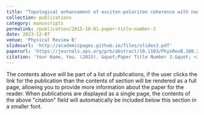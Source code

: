 ```yaml
---
title: "Topological enhancement of exciton-polariton coherence with non-Hermitian morphing"
collection: publications
category: manuscripts
permalink: /publication/2015-10-01-paper-title-number-3
date: 2023-12-07
venue: 'Physical Review B'
slidesurl: 'http://academicpages.github.io/files/slides3.pdf'
paperurl: 'https://journals.aps.org/prb/abstract/10.1103/PhysRevB.108.235305'
citation: 'Your Name, You. (2015). &quot;Paper Title Number 3.&quot; <i>Journal 1</i>. 1(3).'
---
```


The contents above will be part of a list of publications, if the user clicks the link for the publication than the contents of section will be rendered as a full page, allowing you to provide more information about the paper for the reader. When publications are displayed as a single page, the contents of the above "citation" field will automatically be included below this section in a smaller font.
